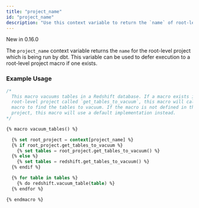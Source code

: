 ```yaml
---
title: "project_name"
id: "project_name"
description: "Use this context variable to return the `name` of root-level project."
---
```


<Changelog>New in 0.16.0</Changelog>

The `project_name` context variable returns the `name` for the root-level project
which is being run by dbt. This variable can be used to defer execution to a
root-level project macro if one exists.

### Example Usage

<File name="redshift/macros/helper.sql">

```sql
/*
  This macro vacuums tables in a Redshift database. If a macro exists in the
  root-level project called `get_tables_to_vacuum`, this macro will call _that_
  macro to find the tables to vacuum. If the macro is not defined in the root
  project, this macro will use a default implementation instead.
*/

{% macro vacuum_tables() %}

  {% set root_project = context[project_name] %}
  {% if root_project.get_tables_to_vacuum %}
    {% set tables = root_project.get_tables_to_vacuum() %}
  {% else %}
    {% set tables = redshift.get_tables_to_vacuum() %}
  {% endif %}

  {% for table in tables %}
    {% do redshift.vacuum_table(table) %}
  {% endfor %}

{% endmacro %}
```


</File>
